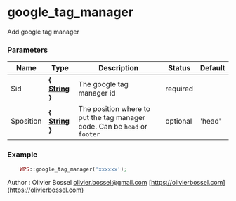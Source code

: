 # google_tag_manager

Add google tag manager



### Parameters
Name  |  Type  |  Description  |  Status  |  Default
------------  |  ------------  |  ------------  |  ------------  |  ------------
$id  |  **{ [String](http://php.net/manual/en/language.types.string.php) }**  |  The google tag manager id  |  required  |
$position  |  **{ [String](http://php.net/manual/en/language.types.string.php) }**  |  The position where to put the tag manager code. Can be `head` or `footer`  |  optional  |  'head'

### Example
```php
	WPS::google_tag_manager('xxxxxx');
```
Author : Olivier Bossel [olivier.bossel@gmail.com](mailto:olivier.bossel@gmail.com) [https://olivierbossel.com](https://olivierbossel.com)